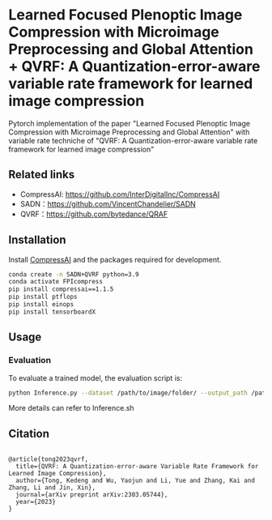 # Learned Focused Plenoptic Image Compression with Microimage Preprocessing and Global Attention + QVRF: A Quantization-error-aware variable rate framework for learned image compression 

Pytorch implementation of the paper "Learned Focused Plenoptic Image Compression with Microimage Preprocessing and Global Attention" with variable rate techniche of "QVRF: A Quantization-error-aware variable rate framework for learned image compression"

## Related links
 * CompressAI: https://github.com/InterDigitalInc/CompressAI
 * SADN：https://github.com/VincentChandelier/SADN
 * QVRF：https://github.com/bytedance/QRAF
 
## Installation

Install [CompressAI](https://github.com/InterDigitalInc/CompressAI) and the packages required for development.
```bash
conda create -n SADN+QVRF python=3.9
conda activate FPIcompress
pip install compressai==1.1.5
pip install ptflops
pip install einops
pip install tensorboardX
```
## Usage
### Evaluation
To evaluate a trained model, the evaluation script is:
```bash
python Inference.py --dataset /path/to/image/folder/ --output_path /path/to/reconstruction/folder/ -m Proposed -p ./updatedCheckpoint/PLConvTrans01.pth.tar --patch 384
```
More details can refer to Inference.sh


## Citation
```

@article{tong2023qvrf,
  title={QVRF: A Quantization-error-aware Variable Rate Framework for Learned Image Compression},
  author={Tong, Kedeng and Wu, Yaojun and Li, Yue and Zhang, Kai and Zhang, Li and Jin, Xin},
  journal={arXiv preprint arXiv:2303.05744},
  year={2023}
}
```
